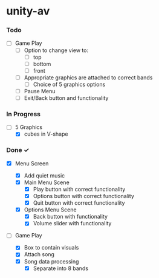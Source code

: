 # unity-av

### Todo

- [ ] Game Play
  - [ ] Option to change view to:
    - [ ] top
    - [ ] bottom
    - [ ] front
  - [ ] Appropriate graphics are attached to correct bands
    - [ ] Choice of 5 graphics options
  - [ ] Pause Menu
  - [ ] Exit/Back button and functionality

### In Progress

- [ ] 5 Graphics
  - [x] cubes in V-shape

### Done ✓

- [x] Menu Screen

  - [x] Add quiet music
  - [x] Main Menu Scene
    - [x] Play button with correct functionality
    - [x] Options button with correct functionality
    - [x] Quit button with correct functionality
  - [x] Options Menu Scene
    - [x] Back button with functionality
    - [x] Volume slider with functionality

- [ ] Game Play

  - [x] Box to contain visuals
  - [x] Attach song
  - [x] Song data processing
    - [x] Separate into 8 bands
